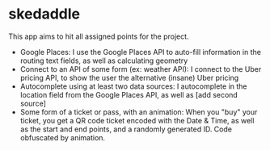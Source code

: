 # skedaddle

This app aims to hit all assigned points for the project.

  - Google Places: I use the Google Places API to auto-fill information in the routing text fields, as well as calculating geometry
  - Connect to an API of some form (ex: weather API): I connect to the Uber pricing API, to show the user the alternative (insane) Uber pricing
  - Autocomplete using at least two data sources: I autocomplete in the location field from the Google Places API, as well as [add second source]
  - Some form of a ticket or pass, with an animation: When you "buy" your ticket, you get a QR code ticket encoded with
    the Date & Time, as well as the start and end points, and a randomly generated ID. Code obfuscated by animation.
